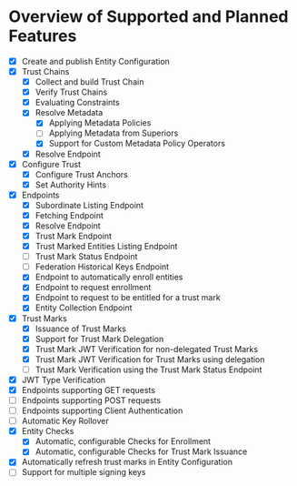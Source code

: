 # Overview of Supported and Planned Features

- [X] Create and publish Entity Configuration                                
- [X] Trust Chains
    - [X] Collect and build Trust Chain
    - [X] Verify Trust Chains
    - [X] Evaluating Constraints
    - [X] Resolve Metadata
        - [X] Applying Metadata Policies  
        - [ ] Applying Metadata from Superiors  
        - [X] Support for Custom Metadata Policy Operators 
    - [X] Resolve Endpoint
- [X] Configure Trust
    - [X] Configure Trust Anchors  
    - [X] Set Authority Hints     
- [X] Endpoints
    - [X] Subordinate Listing Endpoint
    - [X] Fetching Endpoint
    - [X] Resolve Endpoint
    - [X] Trust Mark Endpoint
    - [X] Trust Marked Entities Listing Endpoint                                
    - [ ] Trust Mark Status Endpoint   
    - [ ] Federation Historical Keys Endpoint
    - [X] Endpoint to automatically enroll entities
    - [X] Endpoint to request enrollment
    - [X] Endpoint to request to be entitled for a trust mark
    - [X] Entity Collection Endpoint
- [X] Trust Marks
    - [X] Issuance of Trust Marks
    - [X] Support for Trust Mark Delegation                               
    - [X] Trust Mark JWT Verification for non-delegated Trust Marks           
    - [X] Trust Mark JWT Verification for Trust Marks using delegation
    - [ ] Trust Mark Verification using the Trust Mark Status Endpoint       
- [X] JWT Type Verification   
- [X] Endpoints supporting GET requests
- [ ] Endpoints supporting POST requests
- [ ] Endpoints supporting Client Authentication   
- [ ] Automatic Key Rollover                      
- [X] Entity Checks
    - [X] Automatic, configurable Checks for Enrollment                        
    - [X] Automatic, configurable Checks for Trust Mark Issuance  
- [X] Automatically refresh trust marks in Entity Configuration  
- [ ] Support for multiple signing keys
